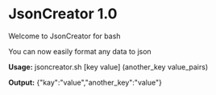 JsonCreator 1.0
===============

Welcome to JsonCreator for bash

You can now easily format any data to json


**Usage:** jsoncreator.sh [key value] (another_key value_pairs)

**Output:** {"kay":"value","another_key":"value"}
